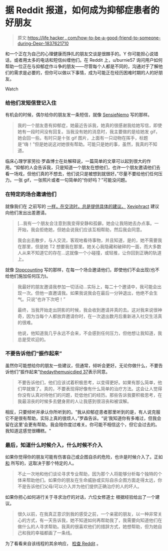 # 据 Reddit 报道，如何成为抑郁症患者的好朋友

> 原文:[https://life hacker . com/how-to-be-a-good-friend-to-someone-during-Depr-1837621710](https://lifehacker.com/how-to-be-a-good-friend-to-someone-struggling-with-depr-1837621710)

和一个正在为自己的心理健康而挣扎的朋友交谈是很棘手的。Y 你可能担心说错话，或者用太多的电话和短信纠缠他们。在 Reddit 上，u/burnie57 询问用户如何帮助一位正在与抑郁症作斗争的朋友——尽管每个人都是不同的，沟通对于了解他们的需求是必要的，但你可以做以下事情，成为可能正在经历困难时期的人的好朋友。

Watch

### 给他们发短信登记入住

有机会的时候，偶尔给你的朋友发一条短信，就像 [SensieNemo](https://www.reddit.com/r/AskReddit/comments/cvedky/how_can_you_help_a_friend_suffering_from/ey4mckd?utm_source=share&utm_medium=web2x) 写的那样。

> 我的一个朋友患有抑郁症，她最近告诉我，她真的很感谢我给她写信，即使她有一段时间没有回复。当我没有她的消息时，我主要做的是给她发 gif，她会回一些。有时只是十张 gif 图片，上面有一只动物在挥手，标题是“嗨！”但是她说这对她很有帮助。可能只是她的事，虽然，我真的不知道。

临床心理学家劳拉·罗森博士在处解释说，一篇简单的文章可以起到很大的作用。“抑郁的人会告诉我，只是知道一个朋友在想他们，也许一个朋友邀请他们去看一场戏，但他们真的不想去，他们说只是被想到就很好。”尽量不要给他们任何压力。一张 gif，一张照片或者一句简单的“你好吗？”可能没问题。

### 在特定的场合邀请他们

就像我们在 之前写的 [一样，在交流时，总是提供具体的建议。](https://lifehacker.com/how-to-talk-to-a-friend-struggling-with-their-mental-he-1832234589) [Xeviphract](https://www.reddit.com/r/AskReddit/comments/cvedky/how_can_you_help_a_friend_suffering_from/ey4nyhi?utm_source=share&utm_medium=web2x) 建议向他们发出出差邀请。

> [...我有一个朋友会注意到我变得安静和孤僻。她会让我陪她去办点事。一开始，我会拒绝她，但她会说我们应该互相帮助，然后我会同意。
> 
> 我会出去散步，与人交流，客观地看待事物，并且知道，是的，她不需要我在那里，但是她 T2 想要我在那里。她关心我隐藏和破碎的一面，而大多数人从来不知道它的存在...这就像一个小碰撞，或轻推，让你回到正确的轨道上。

就像 [Stopcounting](https://www.reddit.com/r/AskReddit/comments/cvedky/how_can_you_help_a_friend_suffering_from/ey4443d?utm_source=share&utm_medium=web2x) 写的那样，在每一个场合邀请他们，即使他们不会出现(也不给他们施加任何压力)。

> 我最好的朋友邀请我参加一切活动...实际上，每二十个邀请中，我可能会出现一次。但他一直邀请我。如果我说我会在最后一分钟退出，他绝不会生气。只说“也许下次吧！”
> 
> 最终，当我开始走出阴影的时候，我会收到邀请并真的去。这对我来说很神奇，因为当每个人都放弃邀请你时，在一次退出数月后重新进入社交生活真的很难。
> 
> 他说，他知道我几乎永远不会来，不会感到任何压力，但他想让我知道，我总是受欢迎的。

### 不要告诉他们“振作起来”

虽然你可能想给你的朋友一些建议，但通常，倾听会更好。无论你做什么，不要告诉他们“振作起来”[thedaythemusicdied 37](https://www.reddit.com/user/Thedaythemusicdied37/https://www.reddit.com/r/AskReddit/comments/cvedky/how_can_you_help_a_friend_suffering_from/ey4issg?utm_source=share&utm_medium=web2x)表示同意。

> 不要告诉他们，他们应该试着积极思考，以变得更好。如果有那么简单，他们早就做了。真的，不要表现得好像有什么简单的治疗方法。这会让人觉得你没有认真对待他们的问题，贬低他们的经历。那些告诉我要积极思考，在我最沮丧的时候多去健身房的人让我感到很沮丧和被误解。

相反，只要倾听并承认你所听到的。“我从抑郁症患者那里听到的是，有人说克服它不是很有帮助，实际上真的很烦人，”罗森告诉。“说‘我知道你有多难过，但我会留在这里’会更有帮助。我会陪你度过难关。你可能不相信这个，但它会过去的。我知道这感觉很糟糕。"

### 最后，知道什么时候介入，什么时候不介入

如果你觉得你的朋友可能有伤害自己或企图自杀的危险，也许是时候介入了。正如 [和](https://www.reddit.com/user/crunchatize-me-daddy/) 所写的，这取决于那个特定的人。

> 不止一次地和他们谈论寻求专业帮助，因为那个人将能够分析每个独特的个体来帮助他们。如果你的朋友在生命威胁或实际自杀企图方面走得太远，你不是告诉他们父母/可以介入并为他们提供正确治疗的人的坏人。

如果你担心如何进行关于寻求治疗的对话，六位女修道士 根据经验给出了一个建议。

> 很久以前，在我真正意识到我的感受之前，一个亲密的朋友，以一种非常关心的方式，有一天告诉我，她不知道如何再帮助我了，我需要向知道他们在做什么的人寻求帮助。我真的很喜欢他们的措辞方式，她想帮助，但为她自己和我的幸福都画了一条线。

为了看看来自该线程的其余响应， [检查 Reddit](https://www.reddit.com/r/AskReddit/comments/cvedky/how_can_you_help_a_friend_suffering_from/) 。